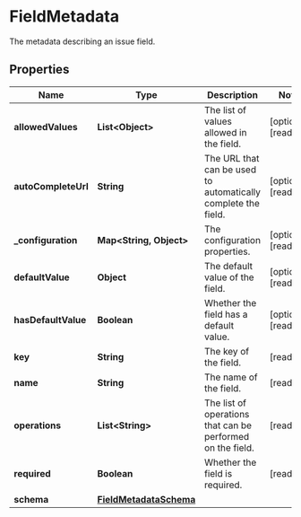 

# FieldMetadata

The metadata describing an issue field.

## Properties

| Name | Type | Description | Notes |
|------------ | ------------- | ------------- | -------------|
|**allowedValues** | **List&lt;Object&gt;** | The list of values allowed in the field. |  [optional] [readonly] |
|**autoCompleteUrl** | **String** | The URL that can be used to automatically complete the field. |  [optional] [readonly] |
|**_configuration** | **Map&lt;String, Object&gt;** | The configuration properties. |  [optional] [readonly] |
|**defaultValue** | **Object** | The default value of the field. |  [optional] [readonly] |
|**hasDefaultValue** | **Boolean** | Whether the field has a default value. |  [optional] [readonly] |
|**key** | **String** | The key of the field. |  [readonly] |
|**name** | **String** | The name of the field. |  [readonly] |
|**operations** | **List&lt;String&gt;** | The list of operations that can be performed on the field. |  [readonly] |
|**required** | **Boolean** | Whether the field is required. |  [readonly] |
|**schema** | [**FieldMetadataSchema**](FieldMetadataSchema.md) |  |  |



